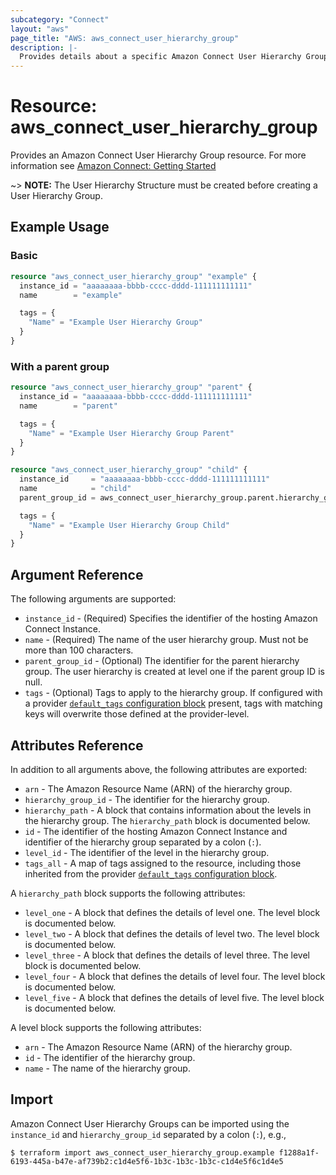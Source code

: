 ```yaml
---
subcategory: "Connect"
layout: "aws"
page_title: "AWS: aws_connect_user_hierarchy_group"
description: |-
  Provides details about a specific Amazon Connect User Hierarchy Group
---
```


# Resource: aws_connect_user_hierarchy_group

Provides an Amazon Connect User Hierarchy Group resource. For more information see
[Amazon Connect: Getting Started](https://docs.aws.amazon.com/connect/latest/adminguide/amazon-connect-get-started.html)

~> **NOTE:** The User Hierarchy Structure must be created before creating a User Hierarchy Group.

## Example Usage

### Basic

```terraform
resource "aws_connect_user_hierarchy_group" "example" {
  instance_id = "aaaaaaaa-bbbb-cccc-dddd-111111111111"
  name        = "example"

  tags = {
    "Name" = "Example User Hierarchy Group"
  }
}
```

### With a parent group

```terraform
resource "aws_connect_user_hierarchy_group" "parent" {
  instance_id = "aaaaaaaa-bbbb-cccc-dddd-111111111111"
  name        = "parent"

  tags = {
    "Name" = "Example User Hierarchy Group Parent"
  }
}

resource "aws_connect_user_hierarchy_group" "child" {
  instance_id     = "aaaaaaaa-bbbb-cccc-dddd-111111111111"
  name            = "child"
  parent_group_id = aws_connect_user_hierarchy_group.parent.hierarchy_group_id

  tags = {
    "Name" = "Example User Hierarchy Group Child"
  }
}
```

## Argument Reference

The following arguments are supported:

* `instance_id` - (Required) Specifies the identifier of the hosting Amazon Connect Instance.
* `name` - (Required) The name of the user hierarchy group. Must not be more than 100 characters.
* `parent_group_id` - (Optional) The identifier for the parent hierarchy group. The user hierarchy is created at level one if the parent group ID is null.
* `tags` - (Optional) Tags to apply to the hierarchy group. If configured with a provider
[`default_tags` configuration block](https://registry.terraform.io/providers/hashicorp/aws/latest/docs#default_tags-configuration-block) present, tags with matching keys will overwrite those defined at the provider-level.

## Attributes Reference

In addition to all arguments above, the following attributes are exported:

* `arn` - The Amazon Resource Name (ARN) of the hierarchy group.
* `hierarchy_group_id` - The identifier for the hierarchy group.
* `hierarchy_path` - A block that contains information about the levels in the hierarchy group. The `hierarchy_path` block is documented below.
* `id` - The identifier of the hosting Amazon Connect Instance and identifier of the hierarchy group
separated by a colon (`:`).
* `level_id` - The identifier of the level in the hierarchy group.
* `tags_all` - A map of tags assigned to the resource, including those inherited from the provider [`default_tags` configuration block](https://registry.terraform.io/providers/hashicorp/aws/latest/docs#default_tags-configuration-block).

A `hierarchy_path` block supports the following attributes:

* `level_one` - A block that defines the details of level one. The level block is documented below.
* `level_two` - A block that defines the details of level two. The level block is documented below.
* `level_three` - A block that defines the details of level three. The level block is documented below.
* `level_four` - A block that defines the details of level four. The level block is documented below.
* `level_five` - A block that defines the details of level five. The level block is documented below.

A level block supports the following attributes:

* `arn` -  The Amazon Resource Name (ARN) of the hierarchy group.
* `id` -  The identifier of the hierarchy group.
* `name` - The name of the hierarchy group.

## Import

Amazon Connect User Hierarchy Groups can be imported using the `instance_id` and `hierarchy_group_id` separated by a colon (`:`), e.g.,

```
$ terraform import aws_connect_user_hierarchy_group.example f1288a1f-6193-445a-b47e-af739b2:c1d4e5f6-1b3c-1b3c-1b3c-c1d4e5f6c1d4e5
```
